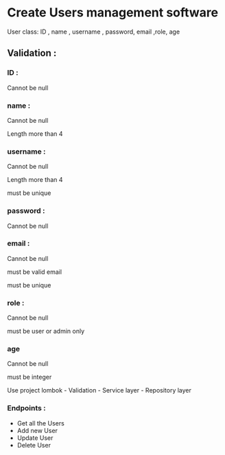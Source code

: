 # Create Users management software
User class: ID , name , username , password, email ,role, age

## Validation :

###  ID :

Cannot be null

###  name :

Cannot be null

Length more than 4

###  username : 

Cannot be null

Length more than 4

must be unique


###  password :

Cannot be null


###  email : 

Cannot be null

must be valid email 

must be unique


###  role :

Cannot be null

must be user or admin only


###  age

Cannot be null 

must be integer



Use project lombok - Validation - Service layer - Repository layer

### Endpoints : 
- Get all the Users 
- Add new User 
- Update User 
- Delete User
